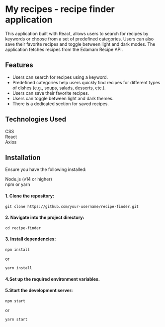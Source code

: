 # My recipes - recipe finder application
This application built with React, allows users to search for recipes by keywords or choose from a set of predefined categories. Users can also save their favorite recipes and toggle between light and dark modes. The application fetches recipes from the Edamam Recipe API.

## Features
* Users can search for recipes using a keyword.
* Predefined categories help users quickly find recipes for different types of dishes (e.g., soups, salads, desserts, etc.).
* Users can save their favorite recipes.
* Users can toggle between light and dark themes.
* There is a dedicated section for saved recipes. 

## Technologies Used
CSS<br>
React<br>
Axios

## Installation
Ensure you have the following installed:

Node.js (v14 or higher) <br>
npm or yarn

#### 1. Clone the repository:
`git clone https://github.com/your-username/recipe-finder.git`

#### 2. Navigate into the project directory:
`cd recipe-finder`

#### 3. Install dependencies:
`npm install`

or

`yarn install`

#### 4.Set up the required environment variables.

#### 5.Start the development server:
`npm start`

or

`yarn start`
